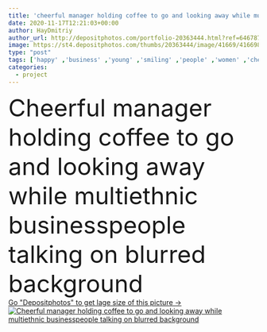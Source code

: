 ```yaml
---
title: 'cheerful manager holding coffee to go and looking away while multiethnic businesspeople talking on blurred background'
date: 2020-11-17T12:21:03+00:00
author: HayDmitriy
author_url: http://depositphotos.com/portfolio-20363444.html?ref=64678756
image: https://st4.depositphotos.com/thumbs/20363444/image/41669/416698422/api_thumb_450.jpg?forcejpeg=true
type: "post"
tags: ['happy' ,'business' ,'young' ,'smiling' ,'people' ,'women' ,'cheerful' ,'caucasian' ,'caffeine' ,'drink' ,'Men' ,'emotion' ,'blur' ,'office' ,'beverage' ,'communication' ,'talk' ,'work' ,'together' ,'indoors' ,'project' ,'discussion' ,'strategy' ,'profession' ,'casual' ,'team' ,'positive' ,'teamwork' ,'takeaway' ,'successful' ,'businessmen' ,'businesspeople' ,'partnership' ,'colleagues' ,'brainstorming' ,'businesswomen' ,'multicultural' ,'multiethnic' ,'startup' ,'managers' ,'black woman' ,'african american' ,'looking away' ,'open space' ,'paper cup' ,'Disposable Cup' ,'coffee to go' ]
categories: 
  - project
---
```

<div aling="center">
            <font size="60"> Cheerful manager holding coffee to go and looking away while multiethnic businesspeople talking on blurred background</font>   
</div>
<div>
    <a href='https://depositphotos.com/416698422/stock-photo-cheerful-manager-holding-coffee-looking.html?ref=64678756' target=_blank > Go "Depositphotos" to get lage size of this picture ->
        <img href='https://depositphotos.com/416698422/stock-photo-cheerful-manager-holding-coffee-looking.html?ref=64678756' src='https://st4.depositphotos.com/20363444/41669/i/950/depositphotos_416698422-stock-photo-cheerful-manager-holding-coffee-looking.jpg?forcejpeg=true' alt='Cheerful manager holding coffee to go and looking away while multiethnic businesspeople talking on blurred background' >
    </a>
</div>
